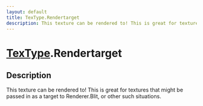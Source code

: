 ```yaml
---
layout: default
title: TexType.Rendertarget
description: This texture can be rendered to! This is great for textures that might be passed in as a target to Renderer.Blit, or other such situations.
---
```

# [TexType]({{site.url}}/Pages/Reference/TexType.html).Rendertarget

## Description
This texture can be rendered to! This is great for textures that might be
passed in as a target to Renderer.Blit, or other such situations.

